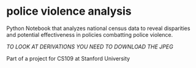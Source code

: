 # police violence analysis
Python Notebook that analyzes national census data to reveal disparities and potential effectiveness in policies combatting police violence.

*TO LOOK AT DERIVATIONS YOU NEED TO DOWNLOAD THE JPEG*

Part of a project for CS109 at Stanford University
